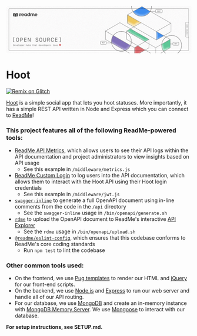 [![](https://raw.githubusercontent.com/readmeio/.github/main/oss-header.png)](https://readme.com)

# Hoot

[![Remix on Glitch](https://cdn.glitch.com/2703baf2-b643-4da7-ab91-7ee2a2d00b5b%2Fremix-button.svg)](https://glitch.com/edit/#!/remix/hoot)

[Hoot](https://hoot.glitch.me) is a simple social app that lets you hoot statuses. More importantly, it has a simple REST API written in Node and Express which you can connect to [ReadMe](https://readme.com)!

### This project features all of the following ReadMe-powered tools:

- [ReadMe API Metrics](https://readme.com/metrics), which allows users to see their API logs within the API documentation and project administrators to view insights based on API usage
  - See this example in `/middleware/metrics.js`
- [ReadMe Custom Login](https://docs.readme.com/guides/docs/custom-login-with-readme) to log users into the API documentation, which allows them to interact with the Hoot API using their Hoot login credentials
  - See this example in `/middleware/jwt.js`
- [`swagger-inline`](https://github.com/readmeio/swagger-inline) to generate a full OpenAPI document using in-line comments from the code in the `/api` directory
  - See the `swagger-inline` usage in `/bin/openapi/generate.sh`
- [`rdme`](https://github.com/readmeio/rdme) to upload the OpenAPI document to ReadMe's interactive [API Explorer](https://github.com/readmeio/api-explorer)
  - See the `rdme` usage in `/bin/openapi/upload.sh`
- [`@readme/eslint-config`](https://github.com/readmeio/eslint-config), which ensures that this codebase conforms to ReadMe's core coding standards
  - Run `npm test` to lint the codebase

### Other common tools used:

- On the frontend, we use [Pug templates](https://pugjs.org/) to render our HTML and [jQuery](https://jquery.com/) for our front-end scripts.
- On the backend, we use [Node.js](https://nodejs.org/en/) and [Express](https://expressjs.com/) to run our web server and handle all of our API routing.
- For our database, we use [MongoDB](https://www.mongodb.com/) and create an in-memory instance with [MongoDB Memory Server](https://github.com/nodkz/mongodb-memory-server). We use [Mongoose](https://mongoosejs.com/) to interact with our database.

**For setup instructions, see SETUP.md.**
